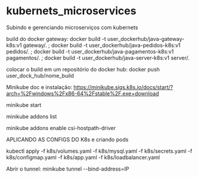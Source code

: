 # kubernets_microservices
Subindo e gerenciando microserviços com kubernets

build do docker gateway:
docker build -t user_dockerhub/java-gateway-k8s:v1 gateway/. ; docker build -t user_dockerhub/java-pedidos-k8s:v1 pedidos/. ; docker build -t user_dockerhub/java-pagamentos-k8s:v1 pagamentos/. ; docker build -t user_dockerhub/java-server-k8s:v1 server/.

colocar o build em um repositório do docker hub:
docker push user_dock_hub/nome_build


Minikube doc e instalação:
https://minikube.sigs.k8s.io/docs/start/?arch=%2Fwindows%2Fx86-64%2Fstable%2F.exe+download

minikube start

minikube addons list

minikube addons enable csi-hostpath-driver

APLICANDO AS CONFIGS DO K8s e criando pods

kubectl apply -f k8s/volumes.yaml -f k8s/mysql.yaml -f k8s/secrets.yaml -f k8s/configmap.yaml -f k8s/app.yaml -f k8s/loadbalancer.yaml

Abrir o tunnel:
minikube tunnel --bind-address=IP